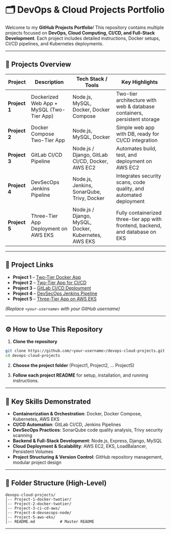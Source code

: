# 🗂️ DevOps & Cloud Projects Portfolio

Welcome to my **GitHub Projects Portfolio**!
This repository contains multiple projects focused on **DevOps, Cloud Computing, CI/CD, and Full-Stack Development**.
Each project includes detailed instructions, Docker setups, CI/CD pipelines, and Kubernetes deployments.

---

## 📌 Projects Overview

| Project       | Description                               | Tech Stack / Tools                                   | Key Highlights                                                                 |
| ------------- | ----------------------------------------- | ---------------------------------------------------- | ------------------------------------------------------------------------------ |
| **Project 1** | Dockerized Web App + MySQL (Two-Tier App) | Node.js, MySQL, Docker, Docker Compose               | Two-tier architecture with web & database containers, persistent storage       |
| **Project 2** | Docker Compose Two-Tier App               | Node.js, MySQL, Docker                               | Simple web app with DB, ready for CI/CD integration                            |
| **Project 3** | GitLab CI/CD Pipeline                     | Node.js / Django, GitLab CI/CD, Docker, AWS EC2      | Automates build, test, and deployment on AWS EC2                               |
| **Project 4** | DevSecOps Jenkins Pipeline                | Node.js, Jenkins, SonarQube, Trivy, Docker           | Integrates security scans, code quality, and automated deployment              |
| **Project 5** | Three-Tier App Deployment on AWS EKS      | Node.js / Django, MySQL, Docker, Kubernetes, AWS EKS | Fully containerized three-tier app with frontend, backend, and database on EKS |

---

## 🔗 Project Links

* **Project 1** – [Two-Tier Docker App](https://github.com/<your-username>/project-1-docker-twotier)
* **Project 2** – [Two-Tier App for CI/CD](https://github.com/<your-username>/project-2-docker-twotier)
* **Project 3** – [GitLab CI/CD Deployment](https://github.com/<your-username>/project-3-ci-cd-aws)
* **Project 4** – [DevSecOps Jenkins Pipeline](https://github.com/<your-username>/project-4-devsecops-node)
* **Project 5** – [Three-Tier App on AWS EKS](https://github.com/<your-username>/project-5-aws-eks)

*(Replace `<your-username>` with your GitHub username)*

---

## ⚙️ How to Use This Repository

1. **Clone the repository**

```bash
git clone https://github.com/<your-username>/devops-cloud-projects.git
cd devops-cloud-projects
```

2. **Choose the project folder** (Project1, Project2, … Project5)

3. **Follow each project README** for setup, installation, and running instructions.

---

## 📝 Key Skills Demonstrated

* **Containerization & Orchestration**: Docker, Docker Compose, Kubernetes, AWS EKS
* **CI/CD Automation**: GitLab CI/CD, Jenkins Pipelines
* **DevSecOps Practices**: SonarQube code quality analysis, Trivy security scanning
* **Backend & Full-Stack Development**: Node.js, Express, Django, MySQL
* **Cloud Deployment & Scalability**: AWS EC2, EKS, LoadBalancer, Persistent Volumes
* **Project Structuring & Version Control**: GitHub repository management, modular project design

---

## 📂 Folder Structure (High-Level)

```
devops-cloud-projects/
│-- Project-1-docker-twotier/
│-- Project-2-docker-twotier/
│-- Project-3-ci-cd-aws/
│-- Project-4-devsecops-node/
│-- Project-5-aws-eks/
│-- README.md           # Master README
```

---

<!--

## 💡 Tips

* Each project has its **own README.md** for detailed instructions.
* Make sure to have **Docker, kubectl, or Jenkins configured** locally before running projects.
* Replace **Docker Hub / AWS credentials** in manifests/pipelines before deployment.

---

## 📧 Contact

* GitHub: [https://github.com/<your-username>](https://github.com/<your-username>)
* LinkedIn: [https://www.linkedin.com/in/<your-linkedin>](https://www.linkedin.com/in/<your-linkedin>)

--->


